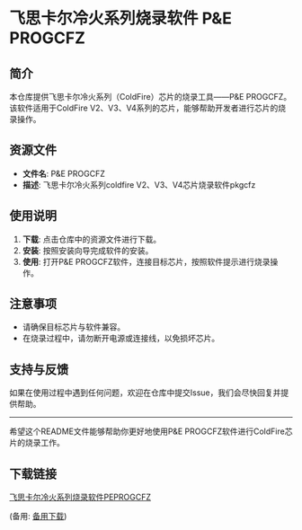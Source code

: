 # 飞思卡尔冷火系列烧录软件 P&E PROGCFZ

## 简介
本仓库提供飞思卡尔冷火系列（ColdFire）芯片的烧录工具——P&E PROGCFZ。该软件适用于ColdFire V2、V3、V4系列的芯片，能够帮助开发者进行芯片的烧录操作。

## 资源文件
- **文件名**: P&E PROGCFZ
- **描述**: 飞思卡尔冷火系列coldfire V2、V3、V4芯片烧录软件pkgcfz

## 使用说明
1. **下载**: 点击仓库中的资源文件进行下载。
2. **安装**: 按照安装向导完成软件的安装。
3. **使用**: 打开P&E PROGCFZ软件，连接目标芯片，按照软件提示进行烧录操作。

## 注意事项
- 请确保目标芯片与软件兼容。
- 在烧录过程中，请勿断开电源或连接线，以免损坏芯片。

## 支持与反馈
如果在使用过程中遇到任何问题，欢迎在仓库中提交Issue，我们会尽快回复并提供帮助。

---

希望这个README文件能够帮助你更好地使用P&E PROGCFZ软件进行ColdFire芯片的烧录工作。

## 下载链接
[飞思卡尔冷火系列烧录软件PEPROGCFZ](https://pan.quark.cn/s/9a0fe2dc6bab) 

(备用: [备用下载](https://pan.baidu.com/s/1tSLlBvhrgifztfJrCUnb7A?pwd=1234))

